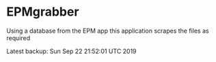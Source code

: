 # EPMgrabber
Using a database from the EPM app this application scrapes the files as required


Latest backup: Sun Sep 22 21:52:01 UTC 2019
